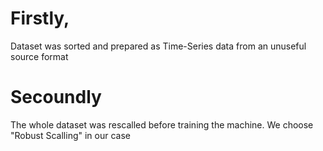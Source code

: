 # Firstly, 
Dataset was sorted and prepared as Time-Series data from an unuseful source format

# Secoundly
The whole dataset was rescalled before training the machine. We choose "Robust Scalling" in our case
